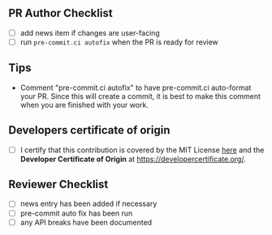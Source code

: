 <!--
Thank you for pull request.
Below are a few things we ask you kindly to self-check before getting a review. Remove checks that are not relevant.
-->

<!--
Please note any issues this fixes using [closing keywords]( https://help.github.com/articles/closing-issues-using-keywords/ ):
-->

## PR Author Checklist
- [ ] add news item if changes are user-facing
- [ ] run `pre-commit.ci autofix` when the PR is ready for review

## Tips
* Comment "pre-commit.ci autofix" to have pre-commit.ci auto-format your PR.
  Since this will create a commit, it is best to make this comment when you are finished with your work.

## Developers certificate of origin
- [ ] I certify that this contribution is covered by the MIT License [here](https://github.com/OpenFreeEnergy/openfe/blob/main/LICENSE) and the **Developer Certificate of Origin** at <https://developercertificate.org/>.


## Reviewer Checklist
- [ ] news entry has been added if necessary
- [ ] pre-commit auto fix has been run
- [ ] any API breaks have been documented